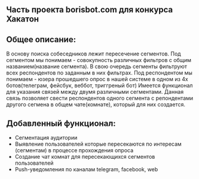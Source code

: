 ## Часть проекта borisbot.com для конкурса Хакатон


## Общее описание:
В основу поиска собеседников лежит пересечение сегментов.
Под сегментом мы понимаем - совокупность различных фильтров с общим названием(название сегмента).
В свою очередь сегменты фильтруют всех респондентов по заданным в них фильтрах.
Под респондентом мы понимаем - юзера прошедшего опрос в нашей системе в одном из 4х ботов(телеграм, фейсбук, веббот, триггреный бот)
Имеется функционал для указания связей между двумя различными сегментами. Данная связь позволяет свести респондентов одного сегмента с репондентами другого сегмена в общем чате(комнате), который для них создается.

## Добавленный функционал:
- Сегментация аудитории
- Выявление пользователей которые пересекаются по интересам (сегментам) в процессе прохождения опроса
- Создание чат комнат для пересекающихся сегментов пользователей
- Push-уведомления по каналам telegram, facebook, web
